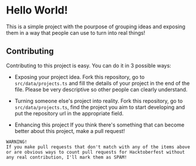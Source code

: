 # Hello World!
This is a simple project with the pourpose of grouping ideas and exposing them in a way that people can use to turn into real things!</p>
## Contributing
 Contributing to this project is easy. You can do it in 3 possible ways:

- Exposing your project idea.
Fork this repository, go to `src/data/projects.ts` and fill the details of your project in the end of the file. Please be very descriptive so other people can clearly understand.</p>    
- Turning someone else's project into reality.
Fork this repository, go to `src/data/projects.ts`, find the project you aim to start developing and put the repository url in the appropriate field.</p>
- Enhancing this project
If you think there's something that can become better about this project, make a pull request!

```
WARNING! 
If you make pull requests that don't match with any of the items above or are obvious ways to count pull requests for Hacktoberfest without any real contribution, I'll mark them as SPAM!
```